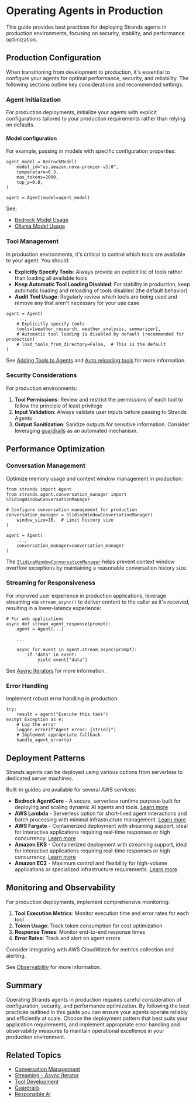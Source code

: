 # Operating Agents in Production

This guide provides best practices for deploying Strands agents in production environments, focusing on security, stability, and performance optimization.

## Production Configuration

When transitioning from development to production, it's essential to configure your agents for optimal performance, security, and reliability. The following sections outline key considerations and recommended settings.

### Agent Initialization

For production deployments, initialize your agents with explicit configurations tailored to your production requirements rather than relying on defaults.

#### Model configuration

For example, passing in models with specific configuration properties:

```
agent_model = BedrockModel(
    model_id="us.amazon.nova-premier-v1:0",
    temperature=0.3,
    max_tokens=2000,
    top_p=0.8,
)

agent = Agent(model=agent_model)
```

See:

- [Bedrock Model Usage](../../concepts/model-providers/amazon-bedrock/#basic-usage)
- [Ollama Model Usage](../../concepts/model-providers/ollama/#basic-usage)

### Tool Management

In production environments, it's critical to control which tools are available to your agent. You should:

- **Explicitly Specify Tools**: Always provide an explicit list of tools rather than loading all available tools
- **Keep Automatic Tool Loading Disabled**: For stability in production, keep automatic loading and reloading of tools disabled (the default behavior)
- **Audit Tool Usage**: Regularly review which tools are being used and remove any that aren't necessary for your use case

```
agent = Agent(
    ...,
    # Explicitly specify tools
    tools=[weather_research, weather_analysis, summarizer],
    # Automatic tool loading is disabled by default (recommended for production)
    # load_tools_from_directory=False,  # This is the default
)
```

See [Adding Tools to Agents](../../concepts/tools/tools_overview/#adding-tools-to-agents) and [Auto reloading tools](../../concepts/tools/tools_overview/#auto-loading-and-reloading-tools) for more information.

### Security Considerations

For production environments:

1. **Tool Permissions**: Review and restrict the permissions of each tool to follow the principle of least privilege
1. **Input Validation**: Always validate user inputs before passing to Strands Agents
1. **Output Sanitization**: Sanitize outputs for sensitive information. Consider leveraging [guardrails](../../safety-security/guardrails/) as an automated mechanism.

## Performance Optimization

### Conversation Management

Optimize memory usage and context window management in production:

```
from strands import Agent
from strands.agent.conversation_manager import SlidingWindowConversationManager

# Configure conversation management for production
conversation_manager = SlidingWindowConversationManager(
    window_size=10,  # Limit history size
)

agent = Agent(
    ...,
    conversation_manager=conversation_manager
)
```

The [`SlidingWindowConversationManager`](../../concepts/agents/conversation-management/#slidingwindowconversationmanager) helps prevent context window overflow exceptions by maintaining a reasonable conversation history size.

### Streaming for Responsiveness

For improved user experience in production applications, leverage streaming via `stream_async()` to deliver content to the caller as it's received, resulting in a lower-latency experience:

```
# For web applications
async def stream_agent_response(prompt):
    agent = Agent(...)

    ...

    async for event in agent.stream_async(prompt):
        if "data" in event:
            yield event["data"]
```

See [Async Iterators](../../concepts/streaming/async-iterators/) for more information.

### Error Handling

Implement robust error handling in production:

```
try:
    result = agent("Execute this task")
except Exception as e:
    # Log the error
    logger.error(f"Agent error: {str(e)}")
    # Implement appropriate fallback
    handle_agent_error(e)
```

## Deployment Patterns

Strands agents can be deployed using various options from serverless to dedicated server machines.

Built-in guides are available for several AWS services:

- **Bedrock AgentCore** - A secure, serverless runtime purpose-built for deploying and scaling dynamic AI agents and tools. [Learn more](../deploy_to_bedrock_agentcore/)
- **AWS Lambda** - Serverless option for short-lived agent interactions and batch processing with minimal infrastructure management. [Learn more](../deploy_to_aws_lambda/)
- **AWS Fargate** - Containerized deployment with streaming support, ideal for interactive applications requiring real-time responses or high concurrency. [Learn more](../deploy_to_aws_fargate/)
- **Amazon EKS** - Containerized deployment with streaming support, ideal for interactive applications requiring real-time responses or high concurrency. [Learn more](../deploy_to_amazon_eks/)
- **Amazon EC2** - Maximum control and flexibility for high-volume applications or specialized infrastructure requirements. [Learn more](../deploy_to_amazon_ec2/)

## Monitoring and Observability

For production deployments, implement comprehensive monitoring:

1. **Tool Execution Metrics**: Monitor execution time and error rates for each tool
1. **Token Usage**: Track token consumption for cost optimization
1. **Response Times**: Monitor end-to-end response times
1. **Error Rates**: Track and alert on agent errors

Consider integrating with AWS CloudWatch for metrics collection and alerting.

See [Observability](../../observability-evaluation/observability/) for more information.

## Summary

Operating Strands agents in production requires careful consideration of configuration, security, and performance optimization. By following the best practices outlined in this guide you can ensure your agents operate reliably and efficiently at scale. Choose the deployment pattern that best suits your application requirements, and implement appropriate error handling and observability measures to maintain operational excellence in your production environment.

## Related Topics

- [Conversation Management](../../concepts/agents/conversation-management/)
- [Streaming - Async Iterator](../../concepts/streaming/async-iterators/)
- [Tool Development](../../concepts/tools/tools_overview/)
- [Guardrails](../../safety-security/guardrails/)
- [Responsible AI](../../safety-security/responsible-ai/)
